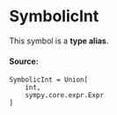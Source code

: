 # SymbolicInt

This symbol is a **type alias**.



#### Source:

<pre class="devsite-click-to-copy prettyprint lang-py tfo-signature-link">
<code>SymbolicInt = Union[
    int,
    sympy.core.expr.Expr
]
</code></pre>



<!-- Placeholder for "Used in" -->
